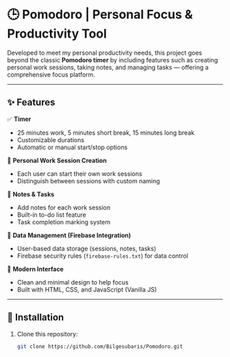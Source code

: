 # 🕒 Pomodoro | Personal Focus & Productivity Tool  

Developed to meet my personal productivity needs, this project goes beyond the classic **Pomodoro timer** by including features such as creating personal work sessions, taking notes, and managing tasks — offering a comprehensive focus platform.  

---

## ✨ Features  

✅ **Timer**  
- 25 minutes work, 5 minutes short break, 15 minutes long break  
- Customizable durations  
- Automatic or manual start/stop options  

📝 **Personal Work Session Creation**  
- Each user can start their own work sessions  
- Distinguish between sessions with custom naming  

📌 **Notes & Tasks**  
- Add notes for each work session  
- Built-in to-do list feature  
- Task completion marking system  

🔐 **Data Management (Firebase Integration)**  
- User-based data storage (sessions, notes, tasks)  
- Firebase security rules (`firebase-rules.txt`) for data control  

🎨 **Modern Interface**  
- Clean and minimal design to help focus  
- Built with HTML, CSS, and JavaScript (Vanilla JS)  

---

## 🚀 Installation  

1. Clone this repository:  
   ```bash
   git clone https://github.com/Bilgesubaris/Pomodoro.git
